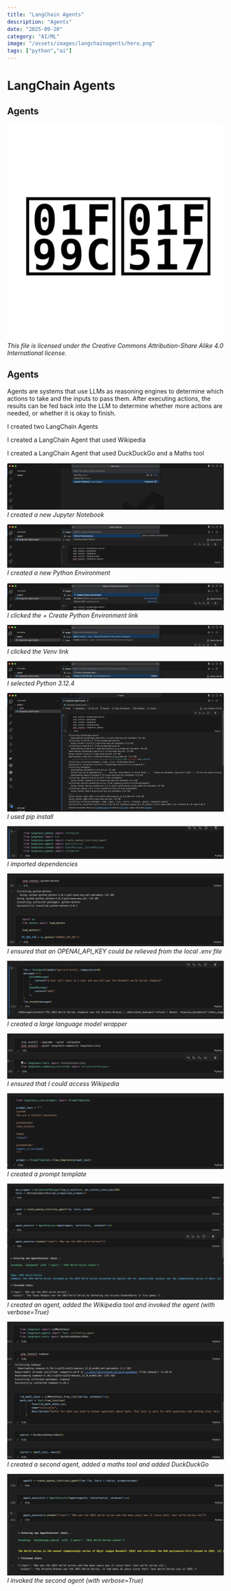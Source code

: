 ```yaml
---
title: "LangChain Agents"
description: "Agents"
date: "2025-09-20"
category: "AI/ML"
image: "/assets/images/langchainagents/hero.png"
tags: ["python","ai"]
---
```


# LangChain Agents

## Agents

![](/assets/images/langchainagents/langchain.svg)
*This file is licensed under the Creative Commons Attribution-Share Alike 4.0 International license.*


## Agents

Agents are systems that use LLMs as reasoning engines to determine which actions to take and the inputs to pass them. After executing actions, the results can be fed back into the LLM to determine whether more actions are needed, or whether it is okay to finish.

I created two LangChain Agents

I created a LangChain Agent that used Wikipedia 

I created a LangChain Agent that used DuckDuckGo and a Maths tool

![](/assets/images/langchainagents/screenshot-2024-08-25-at-4.44.32pm-2136x464.png)
*I created a new Jupyter Notebook*

![](/assets/images/langchainagents/screenshot-2024-08-25-at-4.45.51pm-2136x429.png)
*I created a new Python Environment*

![](/assets/images/langchainagents/screenshot-2024-08-25-at-4.46.29pm-2136x279.png)
*I clicked the + Create Python Environment link*

![](/assets/images/langchainagents/screenshot-2024-08-25-at-4.47.01pm-2136x210.png)
*I clicked the Venv link*

![](/assets/images/langchainagents/screenshot-2024-08-25-at-4.47.26pm-2136x175.png)
*I selected Python 3.12.4*

![](/assets/images/langchainagents/screenshot-2024-08-25-at-4.48.12pm-2136x1170.png)
*I used pip install*

![](/assets/images/langchainagents/screenshot-2024-08-25-at-4.50.45pm-2136x323.png)
*I imported dependencies*

![](/assets/images/langchainagents/screenshot-2024-08-25-at-4.57.23pm-2136x717.png)
*I ensured that an OPENAI_API_KEY could be relieved from the local .env file*

![](/assets/images/langchainagents/screenshot-2024-08-25-at-4.58.00pm-2136x575.png)
*I created a large language model wrapper*

![](/assets/images/langchainagents/screenshot-2024-08-25-at-5.03.41pm-2136x446.png)
*I ensured that I could access Wikipedia*

![](/assets/images/langchainagents/screenshot-2024-08-25-at-5.38.10pm-1536x538.png)
*I created a prompt template*

![](/assets/images/langchainagents/screenshot-2024-08-25-at-6.10.49pm-2136x1147.png)
*I created an agent, added the Wikipedia tool and invoked the agent (with verbose=True)*

![](/assets/images/langchainagents/screenshot-2024-08-25-at-5.39.14pm-1536x974.png)
*I created a second agent, added a maths tool and added DuckDuckGo*

![](/assets/images/langchainagents/screenshot-2024-08-25-at-5.39.53pm-1536x722.png)
*I invoked the second agent (with verbose=True)*
